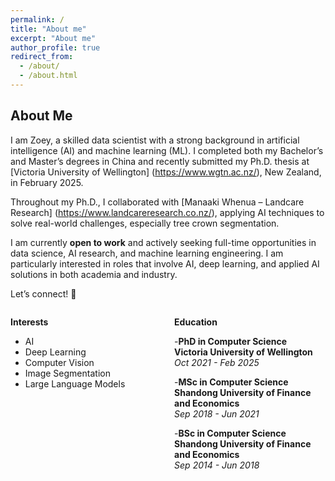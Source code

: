 ```yaml
---
permalink: /
title: "About me"
excerpt: "About me"
author_profile: true
redirect_from: 
  - /about/
  - /about.html
---
```


## About Me  

I am Zoey, a skilled data scientist with a strong background in artificial intelligence (AI) and machine learning (ML). I completed both my Bachelor’s and Master’s degrees in China and recently submitted my Ph.D. thesis at [Victoria University of Wellington] (https://www.wgtn.ac.nz/), New Zealand, in February 2025.  

Throughout my Ph.D., I collaborated with [Manaaki Whenua – Landcare Research] (https://www.landcareresearch.co.nz/), applying AI techniques to solve real-world challenges, especially tree crown segmentation. 

I am currently **open to work** and actively seeking full-time opportunities in data science, AI research, and machine learning engineering. I am particularly interested in roles that involve AI, deep learning, and applied AI solutions in both academia and industry.  

Let’s connect! 🚀





<div style="display: flex; justify-content: space-between; gap: 20px;">

  <div style="width: 48%;">
  
  **Interests**  

  - AI 
  - Deep Learning
  - Computer Vision 
  - Image Segmentation  
  - Large Language Models  
  </div>

  <div style="width: 48%;">

 **Education**  

  -**PhD in Computer Science**  
  **Victoria University of Wellington**  
  _Oct 2021 - Feb 2025_  

  -**MSc in Computer Science**  
  **Shandong University of Finance and Economics**  
  _Sep 2018 - Jun 2021_  

  -**BSc in Computer Science**  
  **Shandong University of Finance and Economics**  
  _Sep 2014 - Jun 2018_  

  </div>

</div>

